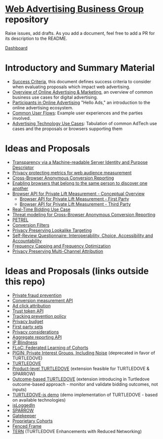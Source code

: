 # [Web Advertising Business Group](https://www.w3.org/community/web-adv) repository

Raise issues, add drafts. As you add a document, feel free to add a PR for its description to the README.

[Dashboard](https://w3c.github.io/web-advertising/dashboard/)

# Introductory and Summary Material

* [Success Criteria](success-criteria.md), this document defines success criteria to consider when evaluating proposals which impact web advertising.
* [Overview of Online Advertising & Marketing](advertising101.md), an overview of common business use cases for digital advertising.
* [Participants in Online Advertising](OnlineAdvertisingParticipants.md) "Hello Ads," an introduction to the online advertising ecosystem.
* [Common User Flows](common-user-flows-in-web-advertising.md): Example user experiences and the parties involved.
* [Advertising Technology Use Cases](support_for_advertising_use_cases.md): Tabulation of common AdTech use cases and the proposals or browsers supporting them

# Ideas and Proposals

* [Transparency via a Machine-readable Server Identity and Purpose Descriptor](serverdeclaration.md)
* [Privacy protecting metrics for web audience measurement](admetrics.md)
* [Cross-Browser Anonymous Conversion Reporting](cross-browser-anonymous-conversion-reporting.md)
* [Enabling browsers that belong to the same person to discover one another](enabling-browsers-that-belong-to-the-same-person-to-discover-one-another.md)
* [Browser API for Private Lift Measurement - Conceptual Overview](private-lift-measurement-conceptual-overview.md)
  * [Browser API for Private Lift Measurement - First Party](private-lift-measurement-first-party.md)
  * [Browser API for Private Lift Measurement - Third Party](private-lift-measurement-third-party.md)
* [Real-Time Bidding Use Case](rtb-use-case.md)
* [Threat modeling for Cross-Browser Anonymous Conversion Reporting](threat-modeling-for-cross-browser-anonymous-conversion-reporting.md)
* [PETREL](PETREL.md)
* [Conversion Filters](conversion-filters.md)
* [Privacy Preserving Lookalike Targeting](privacy_preserving_lookalike_audience_targeting.md)
* [Self-Review Questionnaire: Interoperability, Choice, Accessibility and Accountability](interoperability-choice-accessibility-accountability-questionairre.md)
* [Frequency Capping and Frequency Optimization](frequency-capping-and-optimization.md)
* [Privacy Preserving Multi-Channel Attribution](privacy-preserving-multi-channel-attribution.md)

# Ideas and Proposals (links outside this repo)
* [Private fraud prevention](https://github.com/siyengar/private-fraud-prevention)
* [Conversion measurement API](https://github.com/WICG/conversion-measurement-api)
* [Ad click attribution](https://github.com/WICG/ad-click-attribution)
* [Trust token API](https://github.com/WICG/trust-token-api)
* [Tracking prevention policy](https://webkit.org/tracking-prevention-policy/)
* [Privacy budget](https://github.com/bslassey/privacy-budget)
* [First party sets](https://github.com/privacycg/first-party-sets)
* [Privacy considerations](https://w3c.github.io/privacy-considerations/)
* [Aggregate reporting API](https://github.com/csharrison/aggregate-reporting-api)
* [IP Blindness](https://github.com/bslassey/ip-blindness/)
* [FLoC: Federated Learning of Cohorts](https://github.com/jkarlin/floc)
* [PIGIN: Private Interest Groups, Including Noise](https://github.com/michaelkleber/pigin) (deprecated in favor of TURTLEDOVE)
* [TURTLEDOVE](https://github.com/WICG/turtledove)
* [Product-level TURTLEDOVE](https://github.com/WICG/turtledove/blob/master/PRODUCT_LEVEL.md) (extension feasible for TURTLEDOVE & SPARROW)
* [Outcome-based TURTLEDOVE](https://github.com/WICG/turtledove/blob/master/OUTCOME_BASED.md) (extension introducing in Turtledove outcome-based approach - monitor and validate bidding outcomes, not inputs)
* [TURTLEDOVE-js demo](https://github.com/dervan/turtledove-js) (demo implementation of TURTLEDOVE - based on available technologies)
* [isLoggedIn](https://github.com/WebKit/explainers/tree/main/IsLoggedIn)
* [SPARROW](https://github.com/WICG/sparrow) 
* [Gatekeeper](https://github.com/MagniteEngineering/Gatekeeper)
* [Proprietary Cohorts](https://github.com/MagniteEngineering/ProprietaryCohorts)
* [Fenced Frame](https://github.com/shivanigithub/fenced-frame/)
* [TERN](https://github.com/WICG/turtledove/blob/master/TERN.md) (TURTLEDOVE Enhancements with Reduced Networking)
